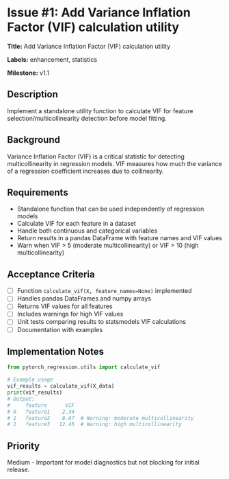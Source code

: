 # Issue #1: Add Variance Inflation Factor (VIF) calculation utility

**Title:** Add Variance Inflation Factor (VIF) calculation utility

**Labels:** enhancement, statistics

**Milestone:** v1.1

## Description

Implement a standalone utility function to calculate VIF for feature selection/multicollinearity detection before model fitting.

## Background

Variance Inflation Factor (VIF) is a critical statistic for detecting multicollinearity in regression models. VIF measures how much the variance of a regression coefficient increases due to collinearity.

## Requirements

- Standalone function that can be used independently of regression models
- Calculate VIF for each feature in a dataset
- Handle both continuous and categorical variables
- Return results in a pandas DataFrame with feature names and VIF values
- Warn when VIF > 5 (moderate multicollinearity) or VIF > 10 (high multicollinearity)

## Acceptance Criteria

- [ ] Function `calculate_vif(X, feature_names=None)` implemented
- [ ] Handles pandas DataFrames and numpy arrays
- [ ] Returns VIF values for all features
- [ ] Includes warnings for high VIF values
- [ ] Unit tests comparing results to statsmodels VIF calculations
- [ ] Documentation with examples

## Implementation Notes

```python
from pytorch_regression.utils import calculate_vif

# Example usage
vif_results = calculate_vif(X_data)
print(vif_results)
# Output:
#     feature      VIF
# 0   feature1    2.34
# 1   feature2    8.67  # Warning: moderate multicollinearity
# 2   feature3   12.45  # Warning: high multicollinearity
```

## Priority

Medium - Important for model diagnostics but not blocking for initial release.
